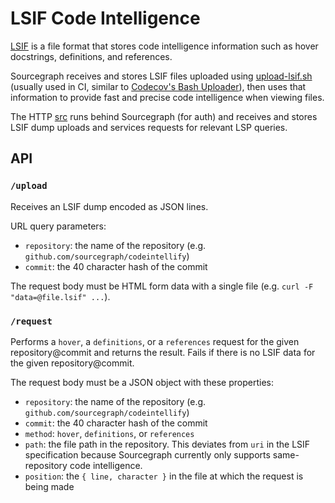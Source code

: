 # LSIF Code Intelligence

[LSIF](https://code.visualstudio.com/blogs/2019/02/19/lsif) is a file format that stores code intelligence information such as hover docstrings, definitions, and references.

Sourcegraph receives and stores LSIF files uploaded using [upload-lsif.sh](upload-lsif.sh) (usually used in CI, similar to [Codecov's Bash Uploader](https://docs.codecov.io/docs/about-the-codecov-bash-uploader)), then uses that information to provide fast and precise code intelligence when viewing files.

The HTTP [src](server) runs behind Sourcegraph (for auth) and receives and stores LSIF dump uploads and services requests for relevant LSP queries.

## API

### `/upload`

Receives an LSIF dump encoded as JSON lines.

URL query parameters:

- `repository`: the name of the repository (e.g. `github.com/sourcegraph/codeintellify`)
- `commit`: the 40 character hash of the commit

The request body must be HTML form data with a single file (e.g. `curl -F "data=@file.lsif" ...`).

### `/request`

Performs a `hover`, a `definitions`, or a `references` request for the given repository@commit and returns the result. Fails if there is no LSIF data for the given repository@commit.

The request body must be a JSON object with these properties:

- `repository`: the name of the repository (e.g. `github.com/sourcegraph/codeintellify`)
- `commit`: the 40 character hash of the commit
- `method`: `hover`, `definitions`, or `references`
- `path`: the file path in the repository. This deviates from `uri` in the LSIF specification because Sourcegraph currently only supports same-repository code intelligence.
- `position`: the `{ line, character }` in the file at which the request is being made
